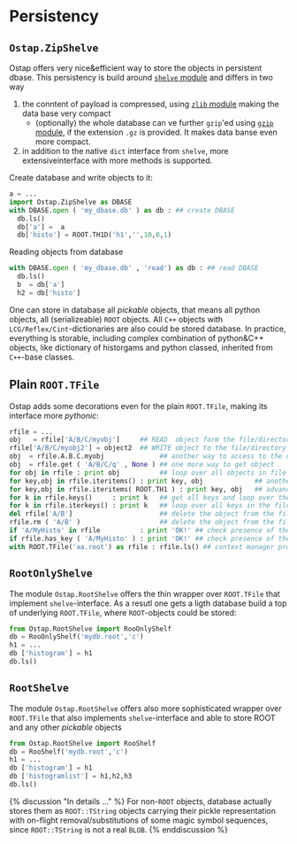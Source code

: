 # Persistency 

##  `Ostap.ZipShelve`
Ostap offers very nice&efficient way to store the objects in persistent dbase.
This persistency is build around [`shelve` module](https://docs.python.org/2/library/shelve.html) and differs in two way
 1. the conntent of payload is compressed, using [`zlib` module](https://docs.python.org/2/library/zlib.html) making the data base very compact 
     - (optionally) the whole database can ve further  `gzip`'ed using [`gzip` module](https://docs.python.org/2/library/gzip.html), if the extension `.gz` is provided. It makes data banse even more compact.
 2. in addition to the native `dict` interface from `shelve`, more extensiveinterface with more methods is supported. 

Create database and write objects to it: 
```python
a = ...
import Ostap.ZipShelve as DBASE 
with DBASE.open ( 'my_dbase.db' ) as db : ## create DBASE 
  db.ls() 
  db['a'] =  a
  db['histo'] = ROOT.TH1D('h1','',10,0,1)
```
Reading objects from database 
```python
with DBASE.open ( 'my_dbase.db' , 'read') as db : ## read DBASE 
  db.ls() 
  b  = db['a'] 
  h2 = db['histo']
```
One can store in database all _pickable_ objects, that means all python objects, all (serializeable) `ROOT` objects. All `C++` objects  with `LCG/Reflex/Cint`-dictionaries are also could be stored database. In practice, everything is storable, including complex combination of python&C++ objects, like dictionary of historgams and python classed, inherited from `C++`-base classes.   

## Plain `ROOT.TFile`

Ostap adds some  decorations even for the plain `ROOT.TFile`, making its interface more _pythonic_:
```python
rfile = ...
obj   = rfile['A/B/C/myobj']     ## READ  object form the file/directory
rfile['A/B/C/myobj2'] = object2  ## WRITE object to the file/directory 
obj  = rfile.A.B.C.myobj              ## another way to access to the object
obj  = rfile.get ( 'A/B/C/q' , None ) ## one more way to get object 
for obj in rfile : print obj          ## loop over all objects in file
for key,obj in rfile.iteritems() : print key, obj             ## another loop
for key,obj in rfile.iteritems( ROOT.TH1 ) : print key, obj   ## advanced loop, get only histograms 
for k in rfile.keys()     : print k   ## get all keys and loop over them 
for k in rfile.iterkeys() : print k   ## loop over all keys in the file
del rfile['A/B']                      ## delete the object from the file
rfile.rm ( 'A/B' )                    ## delete the object from the file
if 'A/MyHisto' in rfile          : print 'OK!' ## check presence of the key
if rfile.has_key ( 'A/MyHisto' ) : print 'OK!' ## check presence of the key
with ROOT.TFile('aa.root') as rfile : rfile.ls() ## context manager protocol
```

## `RootOnlyShelve`

The module `Ostap.RootShelve` offers the thin wrapper over `ROOT.TFile` that implement `shelve`-interface. As a resutl one gets a ligth database build a top of underlying `ROOT.TFile`, where `ROOT`-objects could be stored: 
```python
from Ostap.RootShelve import RooOnlyShelf
db = RooOnlyShelf('mydb.root','c')
h1 = ...
db ['histogram'] = h1
db.ls()
```

## `RootShelve`

The module `Ostap.RootShelve` offers also more  sophisticated wrapper over `ROOT.TFile` that also implements `shelve`-interface and able to store ROOT and any other _pickable_ objects 
```python
from Ostap.RootShelve import RooShelf
db = RooShelf('mydb.root','c')
h1 = ...
db ['histogram'] = h1
db ['histogramlist'] = h1,h2,h3
db.ls()
```
{% discussion "In details ..." %}
For non-`ROOT` objects, database actually stores them as `ROOT::TString` objects carrying their pickle representation  
with on-flight removal/substitutions of some magic symbol sequences, since `ROOT::TString` is not a real `BLOB`. 
{% enddiscussion %}






 
 
